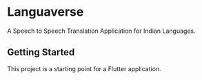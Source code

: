 # Languaverse

A Speech to Speech Translation Application for Indian Languages.

## Getting Started

This project is a starting point for a Flutter application.
